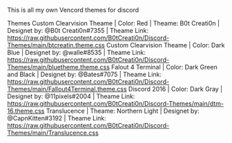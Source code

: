 This is all my own Vencord themes for discord

Themes
Custom Clearvision Theame | Color: Red | Theame: B0t Creati0n | Designet by: @B0t Creati0n#7355 | Theame Link: https://raw.githubusercontent.com/B0tCreati0n/Discord-Themes/main/btcreatin.theme.css
Custom Clearvision Theame | Color: Dark Blue | Designet by: @walle#8535 | Theame Link: https://raw.githubusercontent.com/B0tCreati0n/Discord-Themes/main/bluetheme.theme.css
Falout 4 Terminal | Color: Dark Green and Black | Designet by: @Bates#7075 | Theame Link: https://raw.githubusercontent.com/B0tCreati0n/Discord-Themes/main/Fallout4Terminal.theme.css
Discord 2016 | Color: Dark Gray | Designet by: @11pixels#2004 | Theame Link: https://raw.githubusercontent.com/B0tCreati0n/Discord-Themes/main/dtm-16.theme.css
Translucence | Theame: Northern Light | Designet by: @CapnKitten#3192 | Theame Link: https://raw.githubusercontent.com/B0tCreati0n/Discord-Themes/main/Translucence.css
